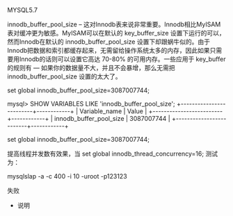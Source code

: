 MYSQL5.7

innodb_buffer_pool_size – 这对Innodb表来说非常重要。Innodb相比MyISAM表对缓冲更为敏感。MyISAM可以在默认的 key_buffer_size 设置下运行的可以，然而Innodb在默认的 innodb_buffer_pool_size 设置下却跟蜗牛似的。由于Innodb把数据和索引都缓存起来，无需留给操作系统太多的内存，因此如果只需要用Innodb的话则可以设置它高达 70-80% 的可用内存。一些应用于 key_buffer 的规则有 — 如果你的数据量不大，并且不会暴增，那么无需把 innodb_buffer_pool_size 设置的太大了。



set global innodb_buffer_pool_size=3087007744;


mysql> SHOW VARIABLES LIKE 'innodb_buffer_pool_size';
+-------------------------+------------+
| Variable_name           | Value      |
+-------------------------+------------+
| innodb_buffer_pool_size | 3087007744 |
+-------------------------+------------+





set global innodb_buffer_pool_size=3087007744;

提高线程并发数有效果，当
set global innodb_thread_concurrency=16;
测试为：

mysqlslap -a -c 400 -i 10 -uroot -p123123

失败





- 说明
```



```
